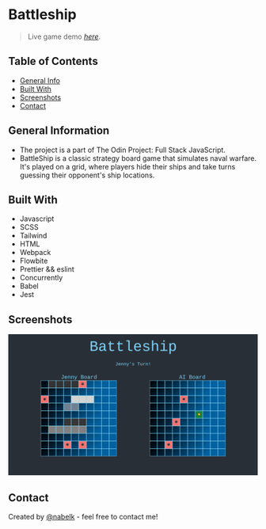# Battleship

> Live game demo [_here_](https://nabelk.github.io/battleship/).

## Table of Contents

-   [General Info](#general-information)
-   [Built With](#built-with)
-   [Screenshots](#screenshots)
-   [Contact](#contact)

## General Information

-   The project is a part of The Odin Project: Full Stack JavaScript.
-   BattleShip is a classic strategy board game that simulates naval warfare. It's played on a grid, where players hide their ships and take turns guessing their opponent's ship locations.

## Built With

-   Javascript
-   SCSS
-   Tailwind
-   HTML
-   Webpack
-   Flowbite
-   Prettier && eslint
-   Concurrently
-   Babel
-   Jest

## Screenshots

![Live screenshot](./live-preview.png)

## Contact

Created by [@nabelk](https://www.linkedin.com/in/nabil-khalid-36791a241/) - feel free to contact me!
